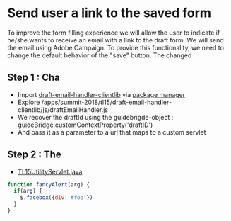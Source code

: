 # Send user a link to the saved form

To improve the form filling experience we will allow the user to indicate if he/she wants to receive an email with a link to the draft form. We will send the email using Adobe Campaign. To provide this functionality, we need to change the default behavior of the "save" button. The changed

## Step 1 : Cha

* Import [draft-email-handler-clientlib](resources/draft-email-handler-clientlib.zip) via [package manager](http://localhost:4502/crx/packmgr/index.jsp)
* Explore /apps/summit-2018/tl15/draft-email-handler-clientlib/js/draftEmailHandler.js
* We recover the draftId using the guidebrigde-object : guideBridge.customContextProperty('draftID')
* And pass it as a parameter to a url that maps to a custom servlet

## Step 2 : The 
* [TL15UtilityServlet.java](resources/TL15UtilityServlet.java)

```javascript
function fancyAlert(arg) {
  if(arg) {
    $.facebox({div:'#foo'})
  }
}
```
